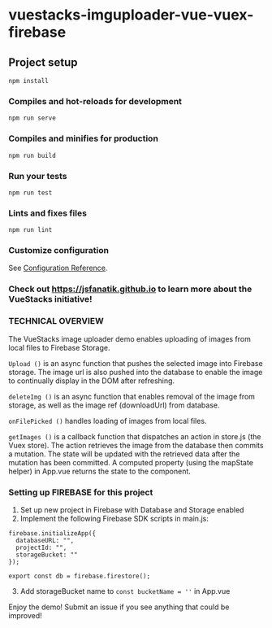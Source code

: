 # vuestacks-imguploader-vue-vuex-firebase

## Project setup
```
npm install
```

### Compiles and hot-reloads for development
```
npm run serve
```

### Compiles and minifies for production
```
npm run build
```

### Run your tests
```
npm run test
```

### Lints and fixes files
```
npm run lint
```

### Customize configuration
See [Configuration Reference](https://cli.vuejs.org/config/).

### Check out https://jsfanatik.github.io to learn more about the VueStacks initiative!

### TECHNICAL OVERVIEW

The VueStacks image uploader demo enables uploading of images from local files to Firebase Storage.

```Upload ()``` is an async function that pushes the selected image into Firebase storage. The image url is also pushed into the database to enable the image to continually display in the DOM after refreshing.

```deleteImg ()``` is an async function that enables removal of the image from storage, as well as the image ref (downloadUrl) from database.

```onFilePicked ()``` handles loading of images from local files.

```getImages ()``` is a callback function that dispatches an action in store.js (the Vuex store). The action retrieves the image from the database then commits a mutation. The state will be updated with the retrieved data after the mutation has been committed. A computed property (using the mapState helper) in App.vue returns the state to the component.

### Setting up FIREBASE for this project

1) Set up new project in Firebase with Database and Storage enabled
2) Implement the following Firebase SDK scripts in main.js:
```
firebase.initializeApp({
  databaseURL: "",
  projectId: "",
  storageBucket: ""
});

export const db = firebase.firestore();
```
3) Add storageBucket name to ```const bucketName = ''``` in App.vue

Enjoy the demo! Submit an issue if you see anything that could be improved!
